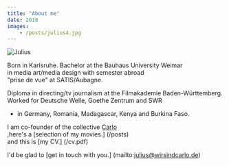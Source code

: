 ```yaml
---
title: "About me"
date: 2018
images:
    - /posts/julius4.jpg
---
```

![Julius](/julius4.jpg)

Born in Karlsruhe. Bachelor at the Bauhaus University Weimar      
in media art/media design with semester abroad    
"prise de vue" at  SATIS/Aubagne.                                                  

Diploma in directing/tv journalism at the Filmakademie Baden-Württemberg.      
Worked for Deutsche Welle, Goethe Zentrum and SWR     
- in Germany, Romania, Madagascar, Kenya and Burkina Faso.  

I am co-founder of the collective <a href="https://wearecarlo.com" target="_blank">Carlo</a>   
,here's a [selection of my movies.] (/posts)       
and this is [my CV.] (/cv.pdf)

I'd be glad to [get in touch with you.] (mailto:julius@wirsindcarlo.de) 






